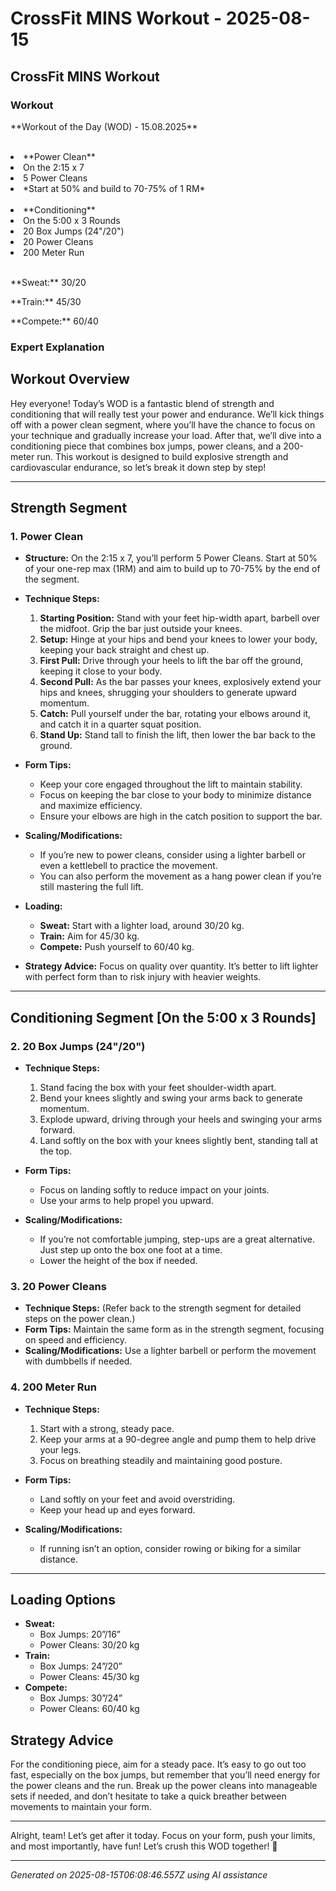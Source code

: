# CrossFit MINS Workout - 2025-08-15

## CrossFit MINS Workout

### Workout
<p class="mb-2">**Workout of the Day (WOD) - 15.08.2025**</p><br><li class="ml-4">**Power Clean**</li><li class="ml-4">On the 2:15 x 7</li><li class="ml-4">5 Power Cleans</li><li class="ml-4">*Start at 50% and build to 70-75% of 1 RM*</li><br><li class="ml-4">**Conditioning**</li><li class="ml-4">On the 5:00 x 3 Rounds</li><li class="ml-4">20 Box Jumps (24"/20")</li><li class="ml-4">20 Power Cleans</li><li class="ml-4">200 Meter Run</li><br><p class="mb-2">**Sweat:** 30/20</p><p class="mb-2">**Train:** 45/30</p><p class="mb-2">**Compete:** 60/40</p>

### Expert Explanation
## Workout Overview
Hey everyone! Today’s WOD is a fantastic blend of strength and conditioning that will really test your power and endurance. We’ll kick things off with a power clean segment, where you’ll have the chance to focus on your technique and gradually increase your load. After that, we’ll dive into a conditioning piece that combines box jumps, power cleans, and a 200-meter run. This workout is designed to build explosive strength and cardiovascular endurance, so let’s break it down step by step!

---

## Strength Segment

### 1. **Power Clean**
   - **Structure:** On the 2:15 x 7, you’ll perform 5 Power Cleans. Start at 50% of your one-rep max (1RM) and aim to build up to 70-75% by the end of the segment.

   - **Technique Steps:**
     1. **Starting Position:** Stand with your feet hip-width apart, barbell over the midfoot. Grip the bar just outside your knees.
     2. **Setup:** Hinge at your hips and bend your knees to lower your body, keeping your back straight and chest up.
     3. **First Pull:** Drive through your heels to lift the bar off the ground, keeping it close to your body.
     4. **Second Pull:** As the bar passes your knees, explosively extend your hips and knees, shrugging your shoulders to generate upward momentum.
     5. **Catch:** Pull yourself under the bar, rotating your elbows around it, and catch it in a quarter squat position.
     6. **Stand Up:** Stand tall to finish the lift, then lower the bar back to the ground.

   - **Form Tips:**
     - Keep your core engaged throughout the lift to maintain stability.
     - Focus on keeping the bar close to your body to minimize distance and maximize efficiency.
     - Ensure your elbows are high in the catch position to support the bar.

   - **Scaling/Modifications:**
     - If you’re new to power cleans, consider using a lighter barbell or even a kettlebell to practice the movement.
     - You can also perform the movement as a hang power clean if you’re still mastering the full lift.

   - **Loading:**
     - **Sweat:** Start with a lighter load, around 30/20 kg.
     - **Train:** Aim for 45/30 kg.
     - **Compete:** Push yourself to 60/40 kg.
   - **Strategy Advice:** Focus on quality over quantity. It’s better to lift lighter with perfect form than to risk injury with heavier weights.

---

## Conditioning Segment [On the 5:00 x 3 Rounds]

### 2. **20 Box Jumps (24"/20")**
   - **Technique Steps:**
     1. Stand facing the box with your feet shoulder-width apart.
     2. Bend your knees slightly and swing your arms back to generate momentum.
     3. Explode upward, driving through your heels and swinging your arms forward.
     4. Land softly on the box with your knees slightly bent, standing tall at the top.

   - **Form Tips:**
     - Focus on landing softly to reduce impact on your joints.
     - Use your arms to help propel you upward.

   - **Scaling/Modifications:**
     - If you’re not comfortable jumping, step-ups are a great alternative. Just step up onto the box one foot at a time.
     - Lower the height of the box if needed.

### 3. **20 Power Cleans**
   - **Technique Steps:** (Refer back to the strength segment for detailed steps on the power clean.)
   - **Form Tips:** Maintain the same form as in the strength segment, focusing on speed and efficiency.
   - **Scaling/Modifications:** Use a lighter barbell or perform the movement with dumbbells if needed.

### 4. **200 Meter Run**
   - **Technique Steps:**
     1. Start with a strong, steady pace.
     2. Keep your arms at a 90-degree angle and pump them to help drive your legs.
     3. Focus on breathing steadily and maintaining good posture.

   - **Form Tips:**
     - Land softly on your feet and avoid overstriding.
     - Keep your head up and eyes forward.

   - **Scaling/Modifications:**
     - If running isn’t an option, consider rowing or biking for a similar distance.

---

## Loading Options
- **Sweat:** 
  - Box Jumps: 20”/16”
  - Power Cleans: 30/20 kg
- **Train:** 
  - Box Jumps: 24”/20”
  - Power Cleans: 45/30 kg
- **Compete:** 
  - Box Jumps: 30”/24”
  - Power Cleans: 60/40 kg

## Strategy Advice
For the conditioning piece, aim for a steady pace. It’s easy to go out too fast, especially on the box jumps, but remember that you’ll need energy for the power cleans and the run. Break up the power cleans into manageable sets if needed, and don’t hesitate to take a quick breather between movements to maintain your form.

---

Alright, team! Let’s get after it today. Focus on your form, push your limits, and most importantly, have fun! Let’s crush this WOD together! 💪

---
*Generated on 2025-08-15T06:08:46.557Z using AI assistance*
